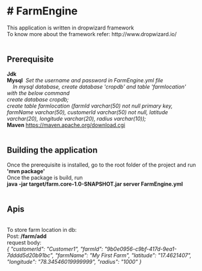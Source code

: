<h1># FarmEngine</h1>
This application is written in dropwizard framework<br>
To know more about the framework refer: http://www.dropwizard.io/<br><br>

<h2>Prerequisite</h2>

<b>Jdk</b> <br>
<b>Mysql</b><i>&nbsp;&nbsp;Set the username and password in FarmEngine.yml file<br>
&nbsp;&nbsp;&nbsp;&nbsp;In mysql database, create database 'cropdb' and table 'farmlocation' with the below command <br>
 create database cropdb;<br>
 create table farmlocation (farmId varchar(50) not null primary key, farmName varchar(50), customerId varchar(50) not null, latitude varchar(20), longitude varchar(20), radius varchar(10));
</i><br>
<b>Maven</b> https://maven.apache.org/download.cgi<br><br>

<h2>Building the application</h2>
Once the prerequisite is installed, go to the root folder of the project and run <br><b>'mvn package'</b><br>
Once the package is build, run <br><b>java -jar target/farm.core-1.0-SNAPSHOT.jar server FarmEngine.yml </b>
<br><br>

<h2>Apis</h2><br>
To store farm location in db:<br>
Post:<b> /farm/add </b><br>
request body:<br>
<i>
{
  "customerId": "Customer1",
  "farmId": "9b0e0956-c9bf-417d-9ea1-7dddd5d20b91bc",
  "farmName": "My First Farm",
  "latitude": "17.4621407",
  "longitude": "78.34546019999999",
  "radius": "1000"
}
</i>


 
 
